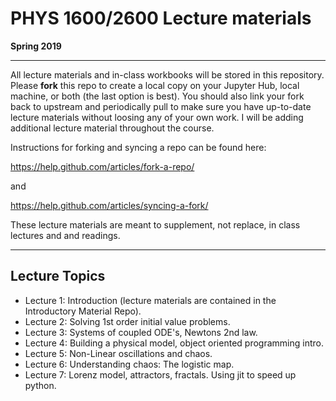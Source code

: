 # PHYS 1600/2600 Lecture materials
**Spring 2019**
___

All lecture materials and in-class workbooks will be stored in this repository. Please **fork** this repo to create a local copy on your Jupyter Hub, local machine, or both (the last option is best). You should also link your fork back to upstream and periodically pull to make sure you have up-to-date lecture materials without loosing any of your own work.  I will be adding additional lecture material throughout the course. 

Instructions for forking and syncing a repo can be found here:

https://help.github.com/articles/fork-a-repo/

and

https://help.github.com/articles/syncing-a-fork/

These lecture materials are meant to supplement, not replace, in class lectures and  and readings.

---

## Lecture Topics
* Lecture 1: Introduction (lecture materials are contained in the Introductory Material Repo).
* Lecture 2: Solving 1st order initial value problems.
* Lecture 3: Systems of coupled ODE's, Newtons 2nd law.
* Lecture 4: Building a physical model, object oriented programming intro.
* Lecture 5: Non-Linear oscillations and chaos.
* Lecture 6: Understanding chaos: The logistic map.
* Lecture 7: Lorenz model, attractors, fractals. Using jit to speed up python.

